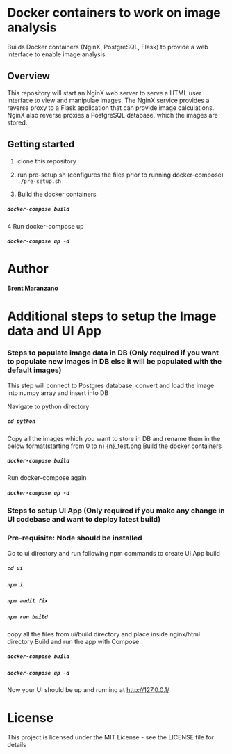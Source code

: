 # Docker containers to work on image analysis
Builds Docker containers (NginX, PostgreSQL, Flask) to provide
a web interface to enable image analysis.

## Overview
This repository will start an NginX web server to serve a HTML user interface
to view and manipulae images. The NginX service provides a reverse proxy
to a Flask application that can provide image calculations. NginX also reverse
proxies a PostgreSQL database, which the images are stored.

## Getting started
1. clone this repository
2. run pre-setup.sh (configures the files prior to running docker-compose)
`./pre-setup.sh`

3. Build the docker containers
##### `docker-compose build`
4 Run docker-compose up
##### `docker-compose up -d`

# Author

**Brent Maranzano**

# Additional steps to setup the Image data and UI App

### Steps to populate image data in DB (Only required if you want to populate new images in DB else it will be populated with the default images)
This step will connect to Postgres database, convert and load the image into
numpy array and insert into DB

Navigate to python directory
##### `cd python`
Copy all the images which you want to store in DB and rename them in the below format(starting from 0 to n)
{n}_test.png
Build the docker containers
##### `docker-compose build`
Run docker-compose again
##### `docker-compose up -d`

### Steps to setup UI App (Only required if you make any change in UI codebase and want to deploy latest build)
### Pre-requisite: Node should be installed
Go to ui directory and run following npm commands to create UI App build
##### `cd ui`
##### `npm i`
##### `npm audit fix`
##### `npm run build`
copy all the files from ui/build directory and place inside nginx/html directory
Build and run the app with Compose
##### `docker-compose build`
##### `docker-compose up -d`
Now your UI should be up and running at http://127.0.0.1/

# License

This project is licensed under the MIT License - see the LICENSE file for details
